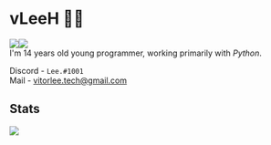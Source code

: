 # vLeeH 👨‍💻 
<img src="https://img.shields.io/badge/CyberSecurity-141321?style=flat-square&logo=Red-Hat"/><img src="https://img.shields.io/badge/Developer-141321?style=flat-square&logo=homebrew"/> <br>
I'm 14 years old young programmer, working primarily with _Python_.

Discord - `Lee.#1001` <br>
Mail - <a href="">vitorlee.tech@gmail.com</a>

## Stats

<img align="left" src="https://github-readme-stats.vercel.app/api?username=vLeeH&count_private=true&show_icons=true&theme=dark&"/>
